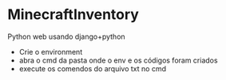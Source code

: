 # MinecraftInventory

Python web usando django+python

- Crie o  environment
- abra o cmd da pasta onde o env e os códigos foram criados
- execute os comendos do arquivo txt no cmd

